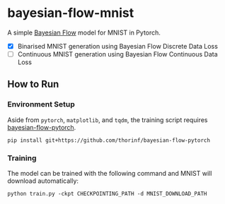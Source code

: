 # bayesian-flow-mnist

A simple <a href="https://arxiv.org/abs/2308.07037">Bayesian Flow</a> model for MNIST in Pytorch.

- [x] Binarised MNIST generation using Bayesian Flow Discrete Data Loss
- [ ] Continuous MNIST generation using Bayesian Flow Continuous Data Loss

## How to Run

### Environment Setup

Aside from `pytorch`, `matplotlib`, and `tqdm`, the training script requires
<a href="https://github.com/thorinf/bayesian-flow-pytorch">bayesian-flow-pytorch</a>.

```commandline
pip install git+https://github.com/thorinf/bayesian-flow-pytorch
```

### Training

The model can be trained with the following command and MNIST will download automatically:

```terminal
python train.py -ckpt CHECKPOINTING_PATH -d MNIST_DOWNLOAD_PATH
```



